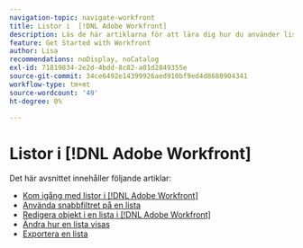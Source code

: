 ```yaml
---
navigation-topic: navigate-workfront
title: Listor i  [!DNL Adobe Workfront]
description: Läs de här artiklarna för att lära dig hur du använder listor i Adobe Workfront.
feature: Get Started with Workfront
author: Lisa
recommendations: noDisplay, noCatalog
exl-id: 71819834-2e2d-4bdd-8c82-a01d2849355e
source-git-commit: 34ce6492e14399926aed910bf9ed4d8688904341
workflow-type: tm+mt
source-wordcount: '49'
ht-degree: 0%

---
```


# Listor i [!DNL Adobe Workfront]

Det här avsnittet innehåller följande artiklar:

* [Kom igång med listor i  [!DNL Adobe Workfront]](../../../workfront-basics/navigate-workfront/use-lists/view-items-in-a-list.md)
* [Använda snabbfiltret på en lista](../../../workfront-basics/navigate-workfront/use-lists/apply-quick-filter-list.md)
* [Redigera objekt i en lista i  [!DNL Adobe Workfront]](../../../workfront-basics/navigate-workfront/use-lists/inline-edit-objects.md)
* [Ändra hur en lista visas](../../../workfront-basics/navigate-workfront/use-lists/modify-list-display.md)
* [Exportera en lista](../../../workfront-basics/navigate-workfront/use-lists/export-lists.md)
